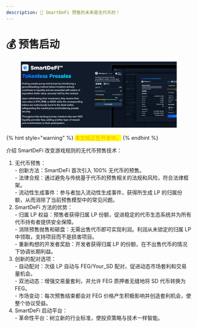 ```yaml
---
description: 🚀 SmartDeFi 预售的未来是无代币的！
---
```


# 💰 预售启动

<figure><img src="../../../.gitbook/assets/Screenshot_15 (1).png" alt=""><figcaption></figcaption></figure>

{% hint style="warning" %}
<mark style="color:orange;">本文档正在开发中。</mark>
{% endhint %}

介绍 SmartDeFi 改变游戏规则的无代币预售技术：

1. 无代币预售：\
   \- 创新方法：SmartDeFi 首次引入 100% 无代币的预售。    \
   \- 法律合规：通过避免与传统基于代币的预售相关的法规和风险，符合法律框架。    \
   \- 流动性生成事件：参与者加入流动性生成事件，获得所生成 LP 的归属份额，从而消除了当前预售模型中的常见问题。
2. SmartDeFi 方法的优势：   \
   \- 归属 LP 权益：预售者获得归属 LP 份额，促进稳定的代币生态系统并为所有代币持有者提供安全保障。    \
   \- 消除预售抛售和砸盘：无需出售代币即可实现利润。利润从未锁定的归属 LP 中领取，支持项目而不是损害项目。    \
   \- 重新构想的开发者奖励：开发者获得归属 LP 的份额，在不出售代币的情况下协调长期利益。
3. 创新的配对选项：    \
   \- 自动配对：次级 LP 自动与 FEG/Your_SD 配对，促进动态市场套利和交易量机会。    \
   \- 双池动态：增强交易量套利，并允许 FEG 质押者无缝地将 SD 代币转换为 FEG。    \
   \- 市场变动：每次预售结束都会对 FEG 价格产生积极影响并创造套利机会，使整个协议受益。
4. SmartDeFi 启动平台：    \
   \- 革命性平台：树立新的行业标准，使投资策略与技术一样智能。
